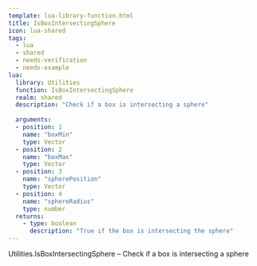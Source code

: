 ```yaml
---
template: lua-library-function.html
title: IsBoxIntersectingSphere
icon: lua-shared
tags:
  - lua
  - shared
  - needs-verification
  - needs-example
lua:
  library: Utilities
  function: IsBoxIntersectingSphere
  realm: shared
  description: "Check if a box is intersecting a sphere"
  
  arguments:
  - position: 1
    name: "boxMin"
    type: Vector
  - position: 2
    name: "boxMax"
    type: Vector
  - position: 3
    name: "spherePosition"
    type: Vector
  - position: 4
    name: "sphereRadius"
    type: number
  returns:
    - type: boolean
      description: "True if the box is intersecting the sphere"
---
```


<div class="lua__search__keywords">
Utilities.IsBoxIntersectingSphere &#x2013; Check if a box is intersecting a sphere
</div>
